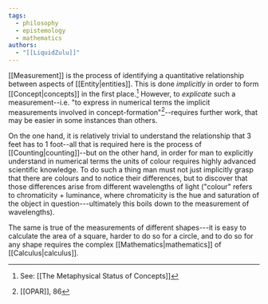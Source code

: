 ```yaml
---
tags:
  - philosophy
  - epistemology
  - mathematics
authors:
  - "[[LiquidZulu]]"
---
```

[[Measurement]] is the process of identifying a quantitative relationship between aspects of [[Entity|entities]]. This is done *implicitly* in order to form [[Concept|concepts]] in the first place.[^1] However, to *explicate* such a measurement--i.e. "to express in numerical terms the implicit measurements involved in concept-formation"[^2]--requires further work, that may be easier in some instances than others.

On the one hand, it is relatively trivial to understand the relationship that 3 feet has to 1 foot--all that is required here is the process of [[Counting|counting]]--but on the other hand, in order for man to explicitly understand in numerical terms the units of colour requires highly advanced scientific knowledge. To do such a thing man must not just implicitly grasp that there are colours and to notice their differences, but to discover that those differences arise from different wavelengths of light ("colour" refers to chromaticity + luminance, where chromaticity is the hue and saturation of the object in question---ultimately this boils down to the measurement of wavelengths).

The same is true of the measurements of different shapes---it is easy to calculate the area of a square, harder to do so for a circle, and to do so for any shape requires the complex [[Mathematics|mathematics]] of [[Calculus|calculus]].

[^1]: See: [[The Metaphysical Status of Concepts]]
[^2]: [[OPAR]], 86